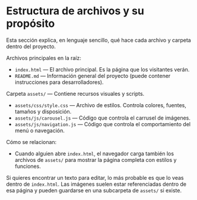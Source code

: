 # Estructura de archivos y su propósito

Esta sección explica, en lenguaje sencillo, qué hace cada archivo y carpeta dentro del proyecto.

Archivos principales en la raíz:
- `index.html` — El archivo principal. Es la página que los visitantes verán.
- `README.md` — Información general del proyecto (puede contener instrucciones para desarrolladores).

Carpeta `assets/` — Contiene recursos visuales y scripts.
- `assets/css/style.css` — Archivo de estilos. Controla colores, fuentes, tamaños y disposición.
- `assets/js/carousel.js` — Código que controla el carrusel de imágenes.
- `assets/js/navigation.js` — Código que controla el comportamiento del menú o navegación.

Cómo se relacionan:
- Cuando alguien abre `index.html`, el navegador carga también los archivos de `assets/` para mostrar la página completa con estilos y funciones.

Si quieres encontrar un texto para editar, lo más probable es que lo veas dentro de `index.html`. Las imágenes suelen estar referenciadas dentro de esa página y pueden guardarse en una subcarpeta de `assets/` si existe.
